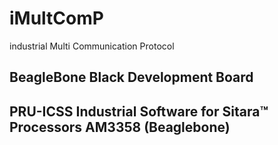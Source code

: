 # iMultComP
industrial Multi Communication Protocol

## BeagleBone Black Development Board


## PRU-ICSS Industrial Software for Sitara™ Processors AM3358 (Beaglebone)


